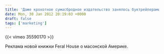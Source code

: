 ```yaml
---
title: 'Даже крохотное сумасбродное издательство занялось буктрейлерами: Ritual America - Feral House'
date: Mon, 30 Jan 2012 20:19:03 +0000
draft: false
tags: ['marketing']
---
```


{{< vimeo 35590170 >}}

Реклама новой книжки Feral House о масонской Америке.